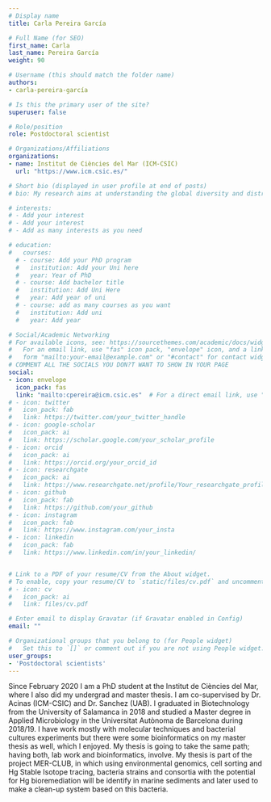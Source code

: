 ```yaml
---
# Display name
title: Carla Pereira García

# Full Name (for SEO)
first_name: Carla
last_name: Pereira García
weight: 90

# Username (this should match the folder name)
authors:
- carla-pereira-garcía

# Is this the primary user of the site?
superuser: false

# Role/position
role: Postdoctoral scientist

# Organizations/Affiliations
organizations:
- name: Institut de Ciències del Mar (ICM-CSIC)
  url: "https://www.icm.csic.es/"

# Short bio (displayed in user profile at end of posts)
# bio: My research aims at understanding the global diversity and distribution of eukaryotic and prokaryotic microbes employing curated phylogenetic frameworks focusing on novel environmental taxa.

# interests:
# - Add your interest
# - Add your interest
# - Add as many interests as you need

# education:
#   courses:
  # - course: Add your PhD program
  #   institution: Add your Uni here
  #   year: Year of PhD
  # - course: Add bachelor title
  #   institution: Add Uni Here
  #   year: Add year of uni
  # - course: add as many courses as you want
  #   institution: Add uni
  #   year: Add year

# Social/Academic Networking
# For available icons, see: https://sourcethemes.com/academic/docs/widgets/#icons
#   For an email link, use "fas" icon pack, "envelope" icon, and a link in the
#   form "mailto:your-email@example.com" or "#contact" for contact widget.
# COMMENT ALL THE SOCIALS YOU DON?T WANT TO SHOW IN YOUR PAGE
social:
- icon: envelope
  icon_pack: fas
  link: "mailto:cpereira@icm.csic.es"  # For a direct email link, use "mailto:test@example.org".
# - icon: twitter
#   icon_pack: fab
#   link: https://twitter.com/your_twitter_handle
# - icon: google-scholar
#   icon_pack: ai
#   link: https://scholar.google.com/your_scholar_profile
# - icon: orcid
#   icon_pack: ai
#   link: https://orcid.org/your_orcid_id
# - icon: researchgate
#   icon_pack: ai
#   link: https://www.researchgate.net/profile/Your_researchgate_profile
# - icon: github
#   icon_pack: fab
#   link: https://github.com/your_github
# - icon: instagram
#   icon_pack: fab
#   link: https://www.instagram.com/your_insta
# - icon: linkedin
#   icon_pack: fab
#   link: https://www.linkedin.com/in/your_linkedin/


# Link to a PDF of your resume/CV from the About widget.
# To enable, copy your resume/CV to `static/files/cv.pdf` and uncomment the lines below.
# - icon: cv
#   icon_pack: ai
#   link: files/cv.pdf

# Enter email to display Gravatar (if Gravatar enabled in Config)
email: ""

# Organizational groups that you belong to (for People widget)
#   Set this to `[]` or comment out if you are not using People widget.
user_groups:
- 'Postdoctoral scientists'
---
```

Since February 2020 I am a PhD student at the Institut de Ciències del Mar, where I also did my undergrad and master thesis. I am co-supervised by Dr. Acinas (ICM-CSIC) and Dr. Sanchez (UAB). I graduated in Biotechnology from the University of Salamanca in 2018 and studied a Master degree in Applied Microbiology in the Universitat Autònoma de Barcelona during 2018/19. I have work mostly with molecular techniques and bacterial cultures experiments but there were some bioinformatics on my master thesis as well, which I enjoyed. My thesis is going to take the same path; having both, lab work and bioinformatics, involve. My thesis is part of the project MER-CLUB, in which using environmental genomics, cell sorting and Hg Stable Isotope tracing, bacteria strains and consortia with the potential for Hg bioremediation will be identify in marine sediments and later used to make a clean-up system based on this bacteria. 
